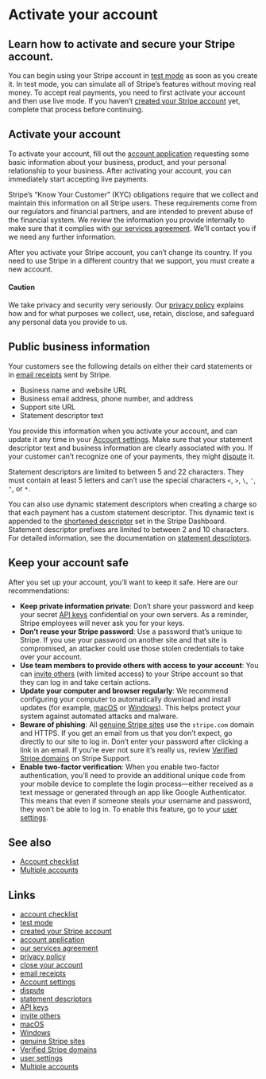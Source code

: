 # Activate your account

## Learn how to activate and secure your Stripe account.

You can begin using your Stripe account in [test
mode](https://docs.stripe.com/test-mode) as soon as you create it. In test mode,
you can simulate all of Stripe’s features without moving real money. To accept
real payments, you need to first activate your account and then use live mode.
If you haven’t [created your Stripe
account](https://dashboard.stripe.com/register) yet, complete that process
before continuing.

## Activate your account

To activate your account, fill out the [account
application](https://dashboard.stripe.com/account/onboarding) requesting some
basic information about your business, product, and your personal relationship
to your business. After activating your account, you can immediately start
accepting live payments.

Stripe’s “Know Your Customer” (KYC) obligations require that we collect and
maintain this information on all Stripe users. These requirements come from our
regulators and financial partners, and are intended to prevent abuse of the
financial system. We review the information you provide internally to make sure
that it complies with [our services agreement](https://stripe.com/legal). We’ll
contact you if we need any further information.

After you activate your Stripe account, you can’t change its country. If you
need to use Stripe in a different country that we support, you must create a new
account.

#### Caution

We take privacy and security very seriously. Our [privacy
policy](https://stripe.com/privacy) explains how and for what purposes we
collect, use, retain, disclose, and safeguard any personal data you provide to
us.

## Public business information

Your customers see the following details on either their card statements or in
[email receipts](https://docs.stripe.com/receipts) sent by Stripe.

- Business name and website URL
- Business email address, phone number, and address
- Support site URL
- Statement descriptor text

You provide this information when you activate your account, and can update it
any time in your [Account
settings](https://dashboard.stripe.com/settings/public). Make sure that your
statement descriptor text and business information are clearly associated with
you. If your customer can’t recognize one of your payments, they might
[dispute](https://docs.stripe.com/disputes) it.

Statement descriptors are limited to between 5 and 22 characters. They must
contain at least 5 letters and can’t use the special characters `<`, `>`, `\`,
`'`, `"`, or `*`.

You can also use dynamic statement descriptors when creating a charge so that
each payment has a custom statement descriptor. This dynamic text is appended to
the [shortened descriptor](https://dashboard.stripe.com/settings/public) set in
the Stripe Dashboard. Statement descriptor prefixes are limited to between 2 and
10 characters. For detailed information, see the documentation on [statement
descriptors](https://docs.stripe.com/get-started/account/statement-descriptors).

## Keep your account safe

After you set up your account, you’ll want to keep it safe. Here are our
recommendations:

- **Keep private information private**: Don’t share your password and keep your
secret [API keys](https://docs.stripe.com/keys) confidential on your own
servers. As a reminder, Stripe employees will never ask you for your keys.
- **Don’t reuse your Stripe password**: Use a password that’s unique to Stripe.
If you use your password on another site and that site is compromised, an
attacker could use those stolen credentials to take over your account.
- **Use team members to provide others with access to your account**: You can
[invite others](https://docs.stripe.com/get-started/account/teams) (with limited
access) to your Stripe account so that they can log in and take certain actions.
- **Update your computer and browser regularly**: We recommend configuring your
computer to automatically download and install updates (for example,
[macOS](https://support.apple.com/en-us/HT201541) or
[Windows](https://support.microsoft.com/en-us/kb/306525)). This helps protect
your system against automated attacks and malware.
- **Beware of phishing**: All [genuine Stripe
sites](https://support.stripe.com/questions/verify-you-are-on-an-official-stripe-webpage)
use the `stripe.com` domain and HTTPS. If you get an email from us that you
don’t expect, go directly to our site to log in. Don’t enter your password after
clicking a link in an email. If you’re ever not sure it’s really us, review
[Verified Stripe
domains](https://support.stripe.com/questions/verified-stripe-domains) on Stripe
Support.
- **Enable two-factor verification**: When you enable two-factor authentication,
you’ll need to provide an additional unique code from your mobile device to
complete the login process—either received as a text message or generated
through an app like Google Authenticator. This means that even if someone steals
your username and password, they won’t be able to log in. To enable this
feature, go to your [user settings](https://dashboard.stripe.com/settings/user).

## See also

- [Account checklist](https://docs.stripe.com/get-started/account/checklist)
- [Multiple
accounts](https://docs.stripe.com/get-started/account/multiple-accounts)

## Links

- [account checklist](https://docs.stripe.com/get-started/account/checklist)
- [test mode](https://docs.stripe.com/test-mode)
- [created your Stripe account](https://dashboard.stripe.com/register)
- [account application](https://dashboard.stripe.com/account/onboarding)
- [our services agreement](https://stripe.com/legal)
- [privacy policy](https://stripe.com/privacy)
- [close your
account](https://support.stripe.com/questions/how-can-i-close-my-stripe-account)
- [email receipts](https://docs.stripe.com/receipts)
- [Account settings](https://dashboard.stripe.com/settings/public)
- [dispute](https://docs.stripe.com/disputes)
- [statement
descriptors](https://docs.stripe.com/get-started/account/statement-descriptors)
- [API keys](https://docs.stripe.com/keys)
- [invite others](https://docs.stripe.com/get-started/account/teams)
- [macOS](https://support.apple.com/en-us/HT201541)
- [Windows](https://support.microsoft.com/en-us/kb/306525)
- [genuine Stripe
sites](https://support.stripe.com/questions/verify-you-are-on-an-official-stripe-webpage)
- [Verified Stripe
domains](https://support.stripe.com/questions/verified-stripe-domains)
- [user settings](https://dashboard.stripe.com/settings/user)
- [Multiple
accounts](https://docs.stripe.com/get-started/account/multiple-accounts)